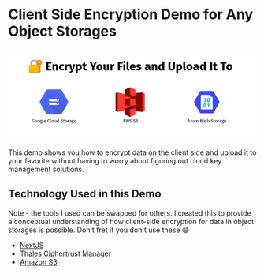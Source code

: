 # Client Side Encryption Demo for Any Object Storages

![cover image](cover-image.png)

This demo shows you how to encrypt data on the client side and upload it to your favorite without having to worry about figuring out cloud key management solutions.

## Technology Used in this Demo
Note - the tools I used can be swapped for others. I created this to provide a conceptual understanding of how client-side encryption for data in object storages is possible. Don't fret if you don't use these 😄
- [NextJS](https://nextjs.org)
- [Thales Ciphertrust Manager](https://cpl.thalesgroup.com/encryption/ciphertrust-manager)
- [Amazon S3](https://aws.amazon.com/s3/)